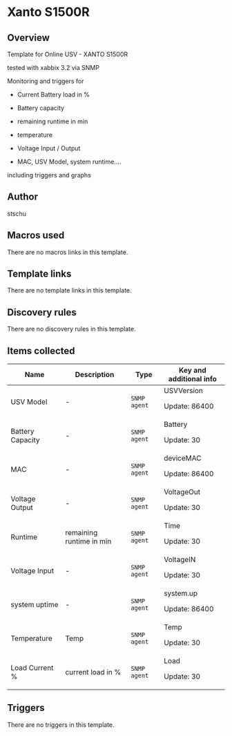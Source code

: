 # Xanto S1500R

## Overview

Template for Online USV - XANTO S1500R


tested with xabbix 3.2 via SNMP


 


Monitoring and triggers for


- Current Battery load in %


- Battery capacity


- remaining runtime in min


- temperature


- Voltage Input / Output


- MAC, USV Model, system runtime....


 


including triggers and graphs



## Author

stschu

## Macros used

There are no macros links in this template.

## Template links

There are no template links in this template.

## Discovery rules

There are no discovery rules in this template.

## Items collected

|Name|Description|Type|Key and additional info|
|----|-----------|----|----|
|USV Model|<p>-</p>|`SNMP agent`|USVVersion<p>Update: 86400</p>|
|Battery Capacity|<p>-</p>|`SNMP agent`|Battery<p>Update: 30</p>|
|MAC|<p>-</p>|`SNMP agent`|deviceMAC<p>Update: 86400</p>|
|Voltage Output|<p>-</p>|`SNMP agent`|VoltageOut<p>Update: 30</p>|
|Runtime|<p>remaining runtime in min</p>|`SNMP agent`|Time<p>Update: 30</p>|
|Voltage Input|<p>-</p>|`SNMP agent`|VoltageIN<p>Update: 30</p>|
|system uptime|<p>-</p>|`SNMP agent`|system.up<p>Update: 86400</p>|
|Temperature|<p>Temp</p>|`SNMP agent`|Temp<p>Update: 30</p>|
|Load Current %|<p>current load in %</p>|`SNMP agent`|Load<p>Update: 30</p>|
## Triggers

There are no triggers in this template.

